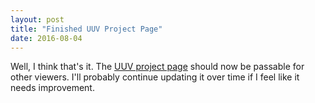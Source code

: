 ```yaml
---
layout: post
title: "Finished UUV Project Page"
date: 2016-08-04
---
```

Well, I think that's it. The [UUV project page](http://jktam.me/projects/uuv/) should now be passable for other viewers. I'll probably
continue updating it over time if I feel like it needs improvement.
